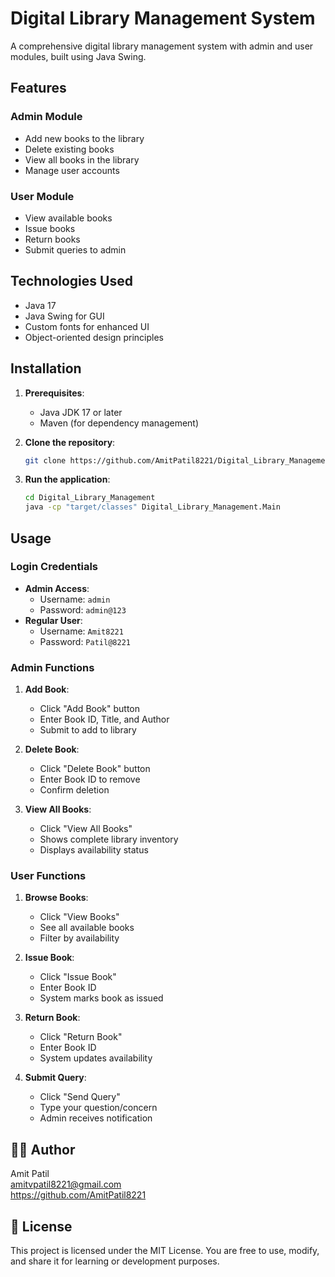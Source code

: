 # Digital Library Management System

A comprehensive digital library management system with admin and user modules, built using Java Swing.

## Features

### Admin Module
- Add new books to the library
- Delete existing books
- View all books in the library
- Manage user accounts

### User Module
- View available books
- Issue books
- Return books
- Submit queries to admin

## Technologies Used
- Java 17
- Java Swing for GUI
- Custom fonts for enhanced UI
- Object-oriented design principles

## Installation

1. **Prerequisites**:
   - Java JDK 17 or later
   - Maven (for dependency management)

2. **Clone the repository**:
   ```bash
   git clone https://github.com/AmitPatil8221/Digital_Library_Management.git

3. **Run the application**:
   ```bash
   cd Digital_Library_Management
   java -cp "target/classes" Digital_Library_Management.Main

## Usage

### Login Credentials
- **Admin Access**:
  - Username: `admin`
  - Password: `admin@123`
- **Regular User**:
  - Username: `Amit8221`
  - Password: `Patil@8221`

### Admin Functions
1. **Add Book**:
   - Click "Add Book" button
   - Enter Book ID, Title, and Author
   - Submit to add to library

2. **Delete Book**:
   - Click "Delete Book" button
   - Enter Book ID to remove
   - Confirm deletion

3. **View All Books**:
   - Click "View All Books"
   - Shows complete library inventory
   - Displays availability status

### User Functions
1. **Browse Books**:
   - Click "View Books"
   - See all available books
   - Filter by availability

2. **Issue Book**:
   - Click "Issue Book"
   - Enter Book ID
   - System marks book as issued

3. **Return Book**:
   - Click "Return Book"
   - Enter Book ID
   - System updates availability

4. **Submit Query**:
   - Click "Send Query"
   - Type your question/concern
   - Admin receives notification

## 🧑‍💻 Author

Amit Patil  
amitvpatil8221@gmail.com  
https://github.com/AmitPatil8221  

## 📄 License

This project is licensed under the MIT License. You are free to use, modify, and share it for learning or development purposes.
